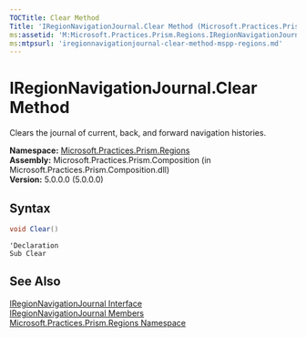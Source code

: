 ```yaml
---
TOCTitle: Clear Method
Title: 'IRegionNavigationJournal.Clear Method (Microsoft.Practices.Prism.Regions)'
ms:assetid: 'M:Microsoft.Practices.Prism.Regions.IRegionNavigationJournal.Clear'
ms:mtpsurl: 'iregionnavigationjournal-clear-method-mspp-regions.md'
---
```


# IRegionNavigationJournal.Clear Method

Clears the journal of current, back, and forward navigation histories.

**Namespace:** [Microsoft.Practices.Prism.Regions](/patterns-practices/reference/mspp-regions-namespace)<br/>
**Assembly:** Microsoft.Practices.Prism.Composition (in Microsoft.Practices.Prism.Composition.dll)<br/>
**Version:** 5.0.0.0 (5.0.0.0)

## Syntax

```C#
void Clear()
```

```VB
'Declaration
Sub Clear
```

## See Also

[IRegionNavigationJournal Interface](/patterns-practices/reference/iregionnavigationjournal-interface-mspp-regions)<br/>
[IRegionNavigationJournal Members](/patterns-practices/reference/iregionnavigationjournal-members-mspp-regions)<br/>
[Microsoft.Practices.Prism.Regions Namespace](/patterns-practices/reference/mspp-regions-namespace)<br/>